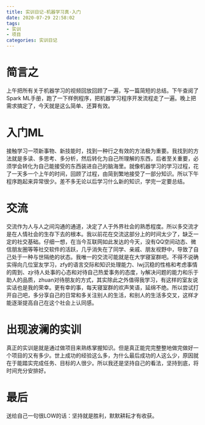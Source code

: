 ```yaml
---
title: 实训日记-机器学习真·入门
date: 2020-07-29 22:58:02
tags: 
- 实训
- 项目
categories: 实训日记
---
```


# 简言之

上午把所有关于机器学习的视频回放回顾了一遍，写一篇简短的总结。下午查阅了Spark ML手册，跑了一下样例程序，把机器学习程序开发流程走了一遍。晚上把需求搞定了，今天就是这么简单、还算有效。<!--more-->

# 入门ML

接触学习一项新事物、新技能时，找到一种行之有效的方法极为重要。我找到的方法就是多读、多思考、多分析，然后转化为自己所理解的东西，后者至关重要，必须学会转化为自己能接受的东西装进自己的脑海里。就像机器学习的学习过程，花了一天多一个上午的时间，回顾了过程，由简到繁地接受了一部分知识。所以下午程序跑起来异常很少。差不多无论以后学习什么新的知识，学完一定要总结。

# 交流

交流作为人与人之间沟通的通道，决定了人于外界社会的熟悉程度。所以多交流才是在人情社会的生存下去的根本。我以前花在交流这部分上的时间太少了，缺乏一定的社交基础。仔细一想，在当今互联网如此发达的今天，没有QQ空间动态、微信朋友圈等等社交软件的活跃，几乎消失在了同学、亲戚、朋友视野中，导致了自己处于一种与世隔绝的状态。我唯一的交流可能就是在大学寝室群吧。不得不说确实得向几位室友学习，zfy的语言交际和知识处理能力、lwj沉稳的性格和考虑事情的周到、zjr待人处事的心态和对待自己热爱事务的态度，ly解决问题的能力和乐于助人的品质，zhuan对待朋友的方式，其实除此之外值得我学习，有这样的室友说实话也是我的荣幸。更有幸的事，每天寝室群的欢声笑语，延绵不绝。所以尝试打开自己吧，多分享自己的日常和多关注别人的生活，和别人的生活多交叉，这样才能逐渐提高自己在这个社会上认同感。

# 出现波澜的实训

真正的实训是就是通过做项目来熟练掌握知识。但是真正能完完整整地做完做好一个项目的又有多少。世上成功的经验这么多，为什么最后成功的人这么少，原因就在于能踏实完成任务、目标的人很少。所以我还是坚持自己的看法，坚持到底，将时间充分安排好。

# 最后

送给自己一句很LOW的话：坚持就是胜利，默默耕耘才有收获。

